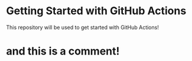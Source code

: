 # Getting Started with GitHub Actions

This repository will be used to get started with GitHub Actions!

# and this is a comment!